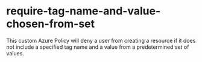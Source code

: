 # require-tag-name-and-value-chosen-from-set
This custom Azure Policy will deny a user from creating a resource if it does not include a specified tag name and a value from a predetermined set of values. 
